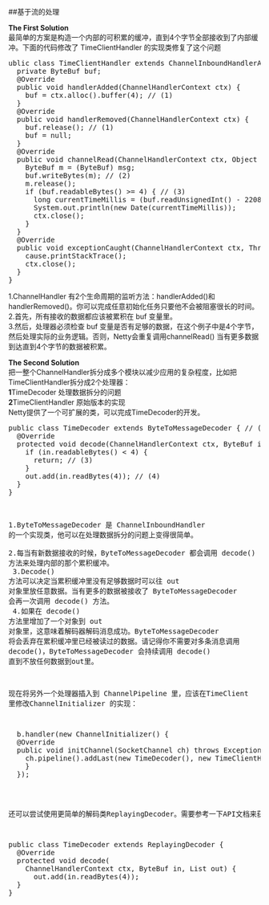 ##基于流的处理

**The First Solution**<br>
最简单的方案是构造一个内部的可积累的缓冲，直到4个字节全部接收到了内部缓冲。下面的代码修改了 TimeClientHandler 的实现类修复了这个问题
<pre>
ublic class TimeClientHandler extends ChannelInboundHandlerAdapter {
  private ByteBuf buf;
  @Override
  public void handlerAdded(ChannelHandlerContext ctx) {
    buf = ctx.alloc().buffer(4); // (1)
  }
  @Override
  public void handlerRemoved(ChannelHandlerContext ctx) {
    buf.release(); // (1)
    buf = null;
  }
  @Override
  public void channelRead(ChannelHandlerContext ctx, Object msg) {
    ByteBuf m = (ByteBuf) msg;
    buf.writeBytes(m); // (2)
    m.release();
    if (buf.readableBytes() >= 4) { // (3)
      long currentTimeMillis = (buf.readUnsignedInt() - 2208988800L) * 1000L;
      System.out.println(new Date(currentTimeMillis));
      ctx.close();
    }
  } 
  @Override
  public void exceptionCaught(ChannelHandlerContext ctx, Throwable cause) {
    cause.printStackTrace();
    ctx.close();
  }
}
</pre>
1.ChannelHandler 有2个生命周期的监听方法：handlerAdded()和 handlerRemoved()。你可以完成任意初始化任务只要他不会被阻塞很长的时间。<br>
2.首先，所有接收的数据都应该被累积在 buf 变量里。<br>
3.然后，处理器必须检查 buf 变量是否有足够的数据，在这个例子中是4个字节，然后处理实际的业务逻辑。否则，Netty会重复调用channelRead() 当有更多数据到达直到4个字节的数据被积累。<br>

**The Second Solution**<br>
把一整个ChannelHandler拆分成多个模块以减少应用的复杂程度，比如把TimeClientHandler拆分成2个处理器：<br>
**1**TimeDecoder 处理数据拆分的问题<br>
**2**TimeClientHandler 原始版本的实现<br>
Netty提供了一个可扩展的类，可以完成TimeDecoder的开发。<br>
<pre>
public class TimeDecoder extends ByteToMessageDecoder { // (1)
  @Override
  protected void decode(ChannelHandlerContext ctx, ByteBuf in, List<Object> out) { // (2)
    if (in.readableBytes() < 4) {
      return; // (3)
    }
    out.add(in.readBytes(4)); // (4)
  }
}
</pre>

1.ByteToMessageDecoder 是 ChannelInboundHandler 的一个实现类，他可以在处理数据拆分的问题上变得很简单。<br>
2.每当有新数据接收的时候，ByteToMessageDecoder 都会调用 decode() 方法来处理内部的那个累积缓冲。<br>
3.Decode() 方法可以决定当累积缓冲里没有足够数据时可以往 out 对象里放任意数据。当有更多的数据被接收了 ByteToMessageDecoder 会再一次调用 decode() 方法。<br>
4.如果在 decode() 方法里增加了一个对象到 out 对象里，这意味着解码器解码消息成功。ByteToMessageDecoder 将会丢弃在累积缓冲里已经被读过的数据。请记得你不需要对多条消息调用 decode()，ByteToMessageDecoder 会持续调用 decode() 直到不放任何数据到out里。<br>

现在将另外一个处理器插入到 ChannelPipeline 里，应该在TimeClient 里修改ChannelInitializer 的实现：<br>
<pre>
  b.handler(new ChannelInitializer<SocketChannel>() {
  @Override
  public void initChannel(SocketChannel ch) throws Exception {
    ch.pipeline().addLast(new TimeDecoder(), new TimeClientHandler());
    }
  });
</pre>
还可以尝试使用更简单的解码类ReplayingDecoder。需要参考一下API文档来获取更多的信息。<br>
<pre>
public class TimeDecoder extends ReplayingDecoder<Void> {
  @Override
  protected void decode(
    ChannelHandlerContext ctx, ByteBuf in, List<Object> out) {
      out.add(in.readBytes(4));
  }
}
</pre>

